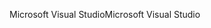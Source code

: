 <span data-ttu-id="f01ea-101">Microsoft Visual Studio</span><span class="sxs-lookup"><span data-stu-id="f01ea-101">Microsoft Visual Studio</span></span>